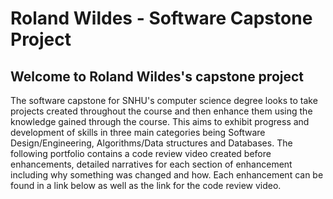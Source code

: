 # Roland Wildes - Software Capstone Project

## Welcome to Roland Wildes's capstone project

The software capstone for SNHU's computer science degree looks to take projects created throughout the course and then enhance them using the knowledge gained through the course. 
This aims to exhibit progress and development of skills in three main categories being Software Design/Engineering, Algorithms/Data structures and Databases. The following portfolio contains a code review video created before enhancements, detailed narratives for each section of enhancement including why something was changed and how. Each enhancement can be found in a link below as well as the link for the code review video. 
